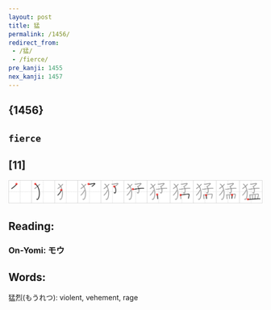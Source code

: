 ```yaml
---
layout: post
title: 猛
permalink: /1456/
redirect_from:
 - /猛/
 - /fierce/
pre_kanji: 1455
nex_kanji: 1457
---
```


## {1456}

## `fierce`

## [11]

<div class="stroke"><img src="../images/E78C9B.png" /></div>

## Reading:

### On-Yomi: モウ

## Words:

猛烈(もうれつ): violent, vehement, rage
